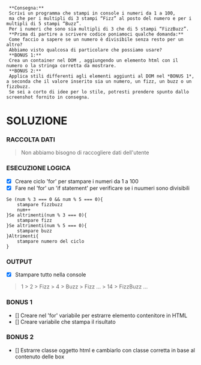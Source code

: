 ```
 **Consegna:**
 Scrivi un programma che stampi in console i numeri da 1 a 100,
 ma che per i multipli di 3 stampi “Fizz” al posto del numero e per i multipli di 5 stampi “Buzz”.
 Per i numeri che sono sia multipli di 3 che di 5 stampi “FizzBuzz”.
 **Prima di partire a scrivere codice poniamoci qualche domanda:**
 Come faccio a sapere se un numero è divisibile senza resto per un altro?
 Abbiamo visto qualcosa di particolare che possiamo usare?
 **BONUS 1:**
 Crea un container nel DOM , aggiungendo un elemento html con il numero o la stringa corretta da mostrare.
 **BONUS 2:**
 Applica stili differenti agli elementi aggiunti al DOM nel *BONUS 1*, a seconda che il valore inserito sia un numero, un fizz, un buzz o un fizzbuzz.
 Se sei a corto di idee per lo stile, potresti prendere spunto dallo screenshot fornito in consegna.
```

# SOLUZIONE

### RACCOLTA DATI

>Non abbiamo bisogno di  raccogliere dati dell'utente

### ESECUZIONE LOGICA

- [X] Creare ciclo 'for' per stampare i numeri da 1 a 100
- [X] Fare nel 'for' un 'if statement' per verificare se i nuumeri sono divisibili

```
Se (num % 3 === 0 && num % 5 === 0){
    stampare fizzbuzz
    num++
}Se altrimenti(num % 3 === 0){
    stampare fizz
}Se altrimenti(num % 5 === 0){
    stampare buzz
}Altrimenti{
    stampare numero del ciclo
}
```

### OUTPUT

- [X] Stampare tutto nella console

> 1 > 2 > Fizz > 4 > Buzz > Fizz ... > 14 > FizzBuzz ...

### BONUS 1

- [] Creare nel 'for' variabile per estrarre elemento contenitore in HTML
- [] Creare variabile che stampa il risultato 

### BONUS 2

- [] Estrarre classe oggetto html e cambiarlo con classe corretta in base al contenuto delle box
